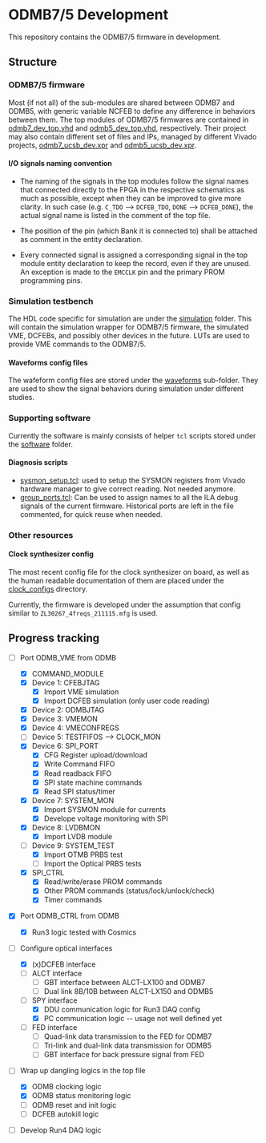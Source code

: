 # ODMB7/5 Development

This repository contains the ODMB7/5 firmware in development.

## Structure

### ODMB7/5 firmware
Most (if not all) of the sub-modules are shared between ODMB7 and ODMB5, with generic variable NCFEB to define any difference in behaviors between them.
The top modules of ODMB7/5 firmwares are contained in [odmb7_dev_top.vhd](/source/odmb7_dev_top.vhd) and [odmb5_dev_top.vhd](/source/odmb5_dev_top.vhd), respectively.
Their project may also contain different set of files and IPs, managed by different Vivado projects, [odmb7_ucsb_dev.xpr](/project/odmb7_ucsb_dev.xpr) and [odmb5_ucsb_dev.xpr](/project/odmb5_ucsb_dev.xpr).

#### I/O signals naming convention
- The naming of the signals in the top modules follow the signal names that connected directly to the FPGA in the respective schematics as much as possible, except when they can be
  improved to give more clarity. In such case (e.g. `C_TDO` --> `DCFEB_TDO`, `DONE` --> `DCFEB_DONE`), the actual signal name is listed in the comment of the top file.

- The position of the pin (which Bank it is connected to) shall be attached as comment in the entity declaration.

- Every connected signal is assigned a corresponding signal in the top module entity declaration to keep the record, even if they are unused. An exception is made to the `EMCCLK` 
  pin and the primary PROM programming pins.

### Simulation testbench
The HDL code specific for simulation are under the [simulation](/simulation) folder. This will contain the simulation wrapper for ODMB7/5 firmware, the simulated VME, DCFEBs, and possibly
other devices in the future. LUTs are used to provide VME commands to the ODMB7/5.

#### Waveforms config files
The wafeform config files are stored under the [waveforms](/simulation/waveforms) sub-folder. They are used to show the signal behaviors during simulation under different studies.

### Supporting software
Currently the software is mainly consists of helper `tcl` scripts stored under the [software](/software) folder.

#### Diagnosis scripts
- [sysmon_setup.tcl](/software/diagnosis/sysmon_setup.tcl): used to setup the SYSMON registers from Vivado hardware manager to give correct reading. Not needed anymore.
- [group_ports.tcl](/software/diagnosis/group_ports.tcl): Can be used to assign names to all the ILA debug signals of the current firmware. Historical ports are left in the file commented, for quick reuse when needed.


### Other resources
#### Clock synthesizer config
The most recent config file for the clock synthesizer on board, as well as the human readable documentation of them are placed under the [clock_configs](/resources/clock_configs) directory.

Currently, the firmware is developed under the assumption that config similar to `ZL30267_4freqs_211115.mfg` is used.

## Progress tracking

- [ ] Port ODMB_VME from ODMB
  - [X] COMMAND_MODULE
  - [X] Device 1: CFEBJTAG
    - [X] Import VME simulation
    - [X] Import DCFEB simulation (only user code reading)
  - [X] Device 2: ODMBJTAG
  - [X] Device 3: VMEMON
  - [X] Device 4: VMECONFREGS
  - [ ] Device 5: TESTFIFOS --> CLOCK_MON
  - [X] Device 6: SPI_PORT
    - [X] CFG Register upload/download
    - [X] Write Command FIFO
    - [X] Read readback FIFO
    - [X] SPI state machine commands
    - [X] Read SPI status/timer
  - [X] Device 7: SYSTEM_MON
    - [X] Import SYSMON module for currents
    - [X] Develope voltage monitoring with SPI 
  - [X] Device 8: LVDBMON
    - [X] Import LVDB module
  - [ ] Device 9: SYSTEM_TEST
    - [X] Import OTMB PRBS test
    - [ ] Import the Optical PRBS tests
  - [X] SPI_CTRL
    - [X] Read/write/erase PROM commands
    - [X] Other PROM commands (status/lock/unlock/check)
    - [X] Timer commands

- [X] Port ODMB_CTRL from ODMB
  - [X] Run3 logic tested with Cosmics

- [ ] Configure optical interfaces
  - [X] (x)DCFEB interface
  - [ ] ALCT interface
    - [ ] GBT interface between ALCT-LX100 and ODMB7
    - [ ] Dual link 8B/10B between ALCT-LX150 and ODMB5
  - [ ] SPY interface
    - [X] DDU communication logic for Run3 DAQ config
    - [X] PC communication logic -- usage not well defined yet
  - [ ] FED interface
    - [ ] Quad-link data transmission to the FED for ODMB7
    - [ ] Tri-link and dual-link data transmission for ODMB5
    - [ ] GBT interface for back pressure signal from FED
  
- [ ] Wrap up dangling logics in the top file
  - [X] ODMB clocking logic 
  - [X] ODMB status monitoring logic 
  - [ ] ODMB reset and init logic
  - [ ] DCFEB autokill logic

- [ ] Develop Run4 DAQ logic

